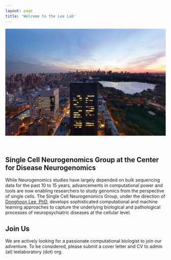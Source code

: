 ```yaml
---
layout: page
title: 'Welcome to the Lee Lab'
---
```


![ISMMS](/images/NYC-Skyline.jpg)

<br>

## Single Cell Neurogenomics Group at the Center for Disease Neurogenomics
While Neurogenomics studies have largely depended on bulk sequencing data for the past 10 to 15 years, advancements in computational power and tools are now enabling researchers to study genomics from the perspective of single cells. The Single Cell Neurogenomics Group, under the direction of [Donghoon Lee, PhD](https://icahn.mssm.edu/profiles/donghoon-lee), develops sophisticated computational and machine learning approaches to capture the underlying biological and pathological processes of neuropsychiatric diseases at the cellular level.

## Join Us

We are actively looking for a passionate computational biologist to join our adventure. To be considered, please submit a cover letter and CV to admin (at) leelaboratory (dot) org.
